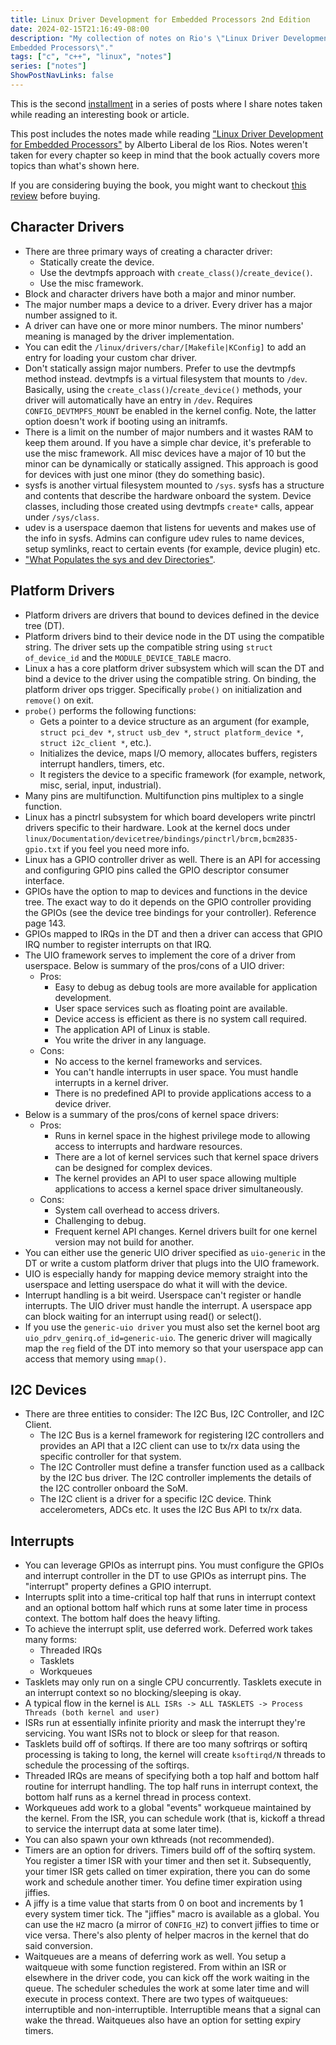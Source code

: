 ```yaml
---
title: Linux Driver Development for Embedded Processors 2nd Edition
date: 2024-02-15T21:16:49-08:00
description: "My collection of notes on Rio's \"Linux Driver Development for
Embedded Processors\"."
tags: ["c", "c++", "linux", "notes"]
series: ["notes"]
ShowPostNavLinks: false
---
```


This is the second [installment][1] in a series of posts where I share notes
taken while reading an interesting book or article.

This post includes the notes made while reading ["Linux Driver Development for
Embedded Processors"][2] by Alberto Liberal de los Rios. Notes weren't taken for
every chapter so keep in mind that the book actually covers more topics than
what's shown here.

If you are considering buying the book, you might want to checkout [this
review][3] before buying.

## Character Drivers

- There are three primary ways of creating a character driver:
  - Statically create the device.
  - Use the devtmpfs approach with `create_class()`/`create_device()`.
  - Use the misc framework.
- Block and character drivers have both a major and minor number.
- The major number maps a device to a driver. Every driver has a major number
  assigned to it.
- A driver can have one or more minor numbers. The minor numbers' meaning is
  managed by the driver implementation.
- You can edit the `/linux/drivers/char/[Makefile|KConfig]` to add an entry for
  loading your custom char driver.
- Don't statically assign major numbers. Prefer to use the devtmpfs method
  instead. devtmpfs is a virtual filesystem that mounts to `/dev`. Basically,
  using the `create_class()`/`create_device()` methods, your driver will
  automatically have an entry in `/dev`. Requires `CONFIG_DEVTMPFS_MOUNT` be
  enabled in the kernel config. Note, the latter option doesn't work if booting
  using an initramfs.
- There is a limit on the number of major numbers and it wastes RAM to keep them
  around. If you have a simple char device, it's preferable to use the misc
  framework. All misc devices have a major of 10 but the minor can be
  dynamically or statically assigned. This approach is good for devices with
  just one minor (they do something basic).
- sysfs is another virtual filesystem mounted to `/sys`. sysfs has a structure
  and contents that describe the hardware onboard the system. Device classes,
  including those created using devtmpfs `create*` calls, appear under
  `/sys/class`.
- udev is a userspace daemon that listens for uevents and makes use of the info
  in sysfs. Admins can configure udev rules to name devices, setup symlinks,
  react to certain events (for example, device plugin) etc.
- ["What Populates the sys and dev Directories"][4].

## Platform Drivers

- Platform drivers are drivers that bound to devices defined in the device tree
  (DT).
- Platform drivers bind to their device node in the DT using the compatible
  string. The driver sets up the compatible string using `struct of_device_id`
  and the `MODULE_DEVICE_TABLE` macro.
- Linux a has a core platform driver subsystem which will scan the DT and bind a
  device to the driver using the compatible string. On binding, the platform
  driver ops trigger. Specifically `probe()` on initialization and `remove()` on
  exit.
- `probe()` performs the following functions:
  - Gets a pointer to a device structure as an argument (for example, `struct
pci_dev *`, `struct usb_dev *`, `struct platform_device *`, `struct
i2c_client *`, etc.).
  - Initializes the device, maps I/O memory, allocates buffers, registers
    interrupt handlers, timers, etc.
  - It registers the device to a specific framework (for example, network, misc,
    serial, input, industrial).
- Many pins are multifunction. Multifunction pins multiplex to a single
  function.
- Linux has a pinctrl subsystem for which board developers write pinctrl drivers
  specific to their hardware. Look at the kernel docs under
  `linux/Documentation/devicetree/bindings/pinctrl/brcm,bcm2835-gpio.txt` if you
  feel you need more info.
- Linux has a GPIO controller driver as well. There is an API for accessing and
  configuring GPIO pins called the GPIO descriptor consumer interface.
- GPIOs have the option to map to devices and functions in the device tree. The
  exact way to do it depends on the GPIO controller providing the GPIOs (see the
  device tree bindings for your controller). Reference page 143.
- GPIOs mapped to IRQs in the DT and then a driver can access that GPIO IRQ
  number to register interrupts on that IRQ.
- The UIO framework serves to implement the core of a driver from userspace.
  Below is summary of the pros/cons of a UIO driver:
  - Pros:
    - Easy to debug as debug tools are more available for application
      development.
    - User space services such as floating point are available.
    - Device access is efficient as there is no system call required.
    - The application API of Linux is stable.
    - You write the driver in any language.
  - Cons:
    - No access to the kernel frameworks and services.
    - You can't handle interrupts in user space. You must handle interrupts in a
      kernel driver.
    - There is no predefined API to provide applications access to a device
      driver.
- Below is a summary of the pros/cons of kernel space drivers:
  - Pros:
    - Runs in kernel space in the highest privilege mode to allowing access to
      interrupts and hardware resources.
    - There are a lot of kernel services such that kernel space drivers can be
      designed for complex devices.
    - The kernel provides an API to user space allowing multiple applications to
      access a kernel space driver simultaneously.
  - Cons:
    - System call overhead to access drivers.
    - Challenging to debug.
    - Frequent kernel API changes. Kernel drivers built for one kernel version
      may not build for another.
- You can either use the generic UIO driver specified as `uio-generic` in the DT
  or write a custom platform driver that plugs into the UIO framework.
- UIO is especially handy for mapping device memory straight into the userspace
  and letting userspace do what it will with the device.
- Interrupt handling is a bit weird. Userspace can't register or handle
  interrupts. The UIO driver must handle the interrupt. A userspace app can
  block waiting for an interrupt using read() or select().
- If you use the `generic-uio driver` you must also set the kernel boot arg
  `uio_pdrv_genirq.of_id=generic-uio`. The generic driver will magically map the
  `reg` field of the DT into memory so that your userspace app can access that
  memory using `mmap()`.

## I2C Devices

- There are three entities to consider: The I2C Bus, I2C Controller, and I2C
  Client.
  - The I2C Bus is a kernel framework for registering I2C controllers and
    provides an API that a I2C client can use to tx/rx data using the specific
    controller for that system.
  - The I2C Controller must define a transfer function used as a callback by the
    I2C bus driver. The I2C controller implements the details of the I2C
    controller onboard the SoM.
  - The I2C client is a driver for a specific I2C device. Think accelerometers,
    ADCs etc. It uses the I2C Bus API to tx/rx data.

## Interrupts

- You can leverage GPIOs as interrupt pins. You must configure the GPIOs and
  interrupt controller in the DT to use GPIOs as interrupt pins. The "interrupt"
  property defines a GPIO interrupt.
- Interrupts split into a time-critical top half that runs in interrupt context
  and an optional bottom half which runs at some later time in process context.
  The bottom half does the heavy lifting.
- To achieve the interrupt split, use deferred work. Deferred work takes many
  forms:
  - Threaded IRQs
  - Tasklets
  - Workqueues
- Tasklets may only run on a single CPU concurrently. Tasklets execute in an
  interrupt context so no blocking/sleeping is okay.
- A typical flow in the kernel is `ALL ISRs -> ALL TASKLETS -> Process Threads
(both kernel and user)`
- ISRs run at essentially infinite priority and mask the interrupt they're
  servicing. You want ISRs not to block or sleep for that reason.
- Tasklets build off of softirqs. If there are too many softrirqs or softirq
  processing is taking to long, the kernel will create `ksoftirqd/N` threads to
  schedule the processing of the softirqs.
- Threaded IRQs are means of specifying both a top half and bottom half routine
  for interrupt handling. The top half runs in interrupt context, the bottom
  half runs as a kernel thread in process context.
- Workqueues add work to a global "events" workqueue maintained by the kernel.
  From the ISR, you can schedule work (that is, kickoff a thread to service the
  interrupt data at some later time).
- You can also spawn your own kthreads (not recommended).
- Timers are an option for drivers. Timers build off of the softirq system. You
  register a timer ISR with your timer and then set it. Subsequently, your timer
  ISR gets called on timer expiration, there you can do some work and schedule
  another timer. You define timer expiration using jiffies.
- A jiffy is a time value that starts from 0 on boot and increments by 1 every
  system timer tick. The "jiffies" macro is available as a global. You can use
  the `HZ` macro (a mirror of `CONFIG_HZ`) to convert jiffies to time or vice
  versa. There's also plenty of helper macros in the kernel that do said
  conversion.
- Waitqueues are a means of deferring work as well. You setup a waitqueue with
  some function registered. From within an ISR or elsewhere in the driver code,
  you can kick off the work waiting in the queue. The scheduler schedules the
  work at some later time and will execute in process context. There are two
  types of waitqueues: interruptible and non-interruptible. Interruptible means
  that a signal can wake the thread. Waitqueues also have an option for setting
  expiry timers.

[1]: https://programmador.com/series/notes/
[2]: https://www.amazon.com/Linux-Driver-Development-Embedded-Processors/dp/1729321828
[3]: https://programmador.com/posts/2023/linux-driver-development-for-embedded-processors/
[4]: https://unix.stackexchange.com/questions/715801/what-populates-the-sys-and-dev-directories
